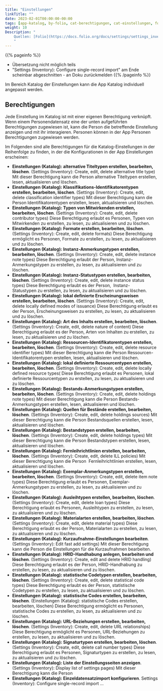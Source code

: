 ```yaml
---
title: "Einstellungen"
linkTitle: ""
date: 2023-02-01T00:00:00-00:00
tags: [app-katalog, by-folio, cat-berechtigungen, cat-einstellungen, for-admin, meta-uebersetzungsproblem, meta-gemeldet_docsfolioorg]
weight: 10
Description: "
    Quellen: [Folio](https://docs.folio.org/docs/settings/settings_inventory/settings_inventory/) <!-- & [GBV](https://info.gebev.de/pages/viewpage.action?pageId=852492523) -->
    "
---
```


{{% pageinfo %}}
* Übersetzung nicht möglich teils
* "Settings (Inventory): Configure single-record import" am Ende scheinbar abgeschnitten - an Doku zurückmelden
{{% /pageinfo %}}

Im Bereich Katalog der Einstellungen kann die App Katalog individuell angepasst werden.

## Berechtigungen

Jede Einstellung im Katalog ist mit einer eigenen Berechtigung verknüpft. Wenn einem Personendatensatz eine der unten aufgeführten Berechtigungen zugewiesen ist, kann die Person die betreffende Einstellung anzeigen und mit ihr interagieren. Personen können in der App Personen Berechtigungen zugewiesen werden.

Im Folgenden sind alle Berechtigungen für die Katalog-Einstellungen in der Reihenfolge zu finden, in der die Konfigurationen in der App Einstellungen erscheinen:

* **Einstellungen (Katalog): alternative Titeltypen erstellen, bearbeiten, löschen**. (Settings (Inventory): Create, edit, delete alternative title type)
    Mit dieser Berechtigung kann die Person alternative Titeltypen erstellen, lesen, aktualisieren und löschen.
* **Einstellungen (Katalog): Klassifikations-Identifikatorentypen erstellen, bearbeiten, löschen**. (Settings (Inventory): Create, edit, delete classification identifier types)
    Mit dieser Berechtigung kann die Person Identifikatorentypen erstellen, lesen, aktualisieren und löschen.
* **Einstellungen (Katalog): Typen von Mitwirkenden erstellen, bearbeiten, löschen**. (Settings (Inventory): Create, edit, delete contributor types)
    Diese Berechtigung erlaubt es Personen, Typen von Mitwirkenden zu erstellen, zu lesen, zu aktualisieren und zu löschen.
* **Einstellungen (Katalog): Formate erstellen, bearbeiten, löschen**. (Settings (Inventory): Create, edit, delete formats)
    Diese Berechtigung ermöglicht es Personen, Formate zu erstellen, zu lesen, zu aktualisieren und zu löschen.
* **Einstellungen (Katalog): Instanz-Anmerkungstypen erstellen, bearbeiten, löschen**. (Settings (Inventory): Create, edit, delete instance note types)
    Diese Berechtigung erlaubt der Person, Instanz-Anmerkungstypen zu erstellen, zu lesen, zu aktualisieren und zu löschen.
* **Einstellungen (Katalog): Instanz-Statustypen erstellen, bearbeiten, löschen**. (Settings (Inventory): Create, edit, delete instance status types)
    Diese Berechtigung erlaubt es der Person,  Instanz-Statustypen zu erstellen, zu lesen, zu aktualisieren und zu löschen.
* **Einstellungen (Katalog): lokal definierte Erscheinungsweisen erstellen, bearbeiten, löschen**. (Settings (Inventory): Create, edit, delete locally defined modes of issuance)
    Diese Berechtigung erlaubt es der Person, Erscheinungsweisen zu erstellen, zu lesen, zu aktualisieren und zu löschen.
* **Einstellungen (Katalog): Art des Inhalts erstellen, bearbeiten, löschen**. (Settings (Inventory): Create, edit, delete nature of content)
    Diese Berechtigung erlaubt es der Person, Arten von Inhalten zu erstellen, zu lesen, zu aktualisieren und zu löschen.
* **Einstellungen (Katalog): Ressourcen-Identifikatorentypen erstellen, bearbeiten, löschen**. (Settings (Inventory): Create, edit, delete resource identifier types)
    Mit dieser Berechtigung kann die Person Ressourcen-Identifikatorentypen erstellen, lesen, aktualisieren und löschen.
* **Einstellungen (Katalog): lokal definierte Ressourcentypen erstellen, bearbeiten, löschen**. (Settings (Inventory): Create, edit, delete locally defined resource types(
    Diese Berechtigung erlaubt es Personen, lokal definierte Ressourcentypen zu erstellen, zu lesen, zu aktualisieren und zu löschen.
* **Einstellungen (Katalog): Bestands-Anmerkungstypen erstellen, bearbeiten, löschen**. (Settings (Inventory): Create, edit, delete holdings note types)
    Mit dieser Berechtigung kann die Person Bestands-Anmerkungstypen erstellen, lesen, aktualisieren und löschen.
* **Einstellungen (Katalog): Quellen für Bestände erstellen, bearbeiten, löschen**. (Settings (Inventory): Create, edit, delete holdings sources)
    Mit dieser Berechtigung kann die Person Bestandsquellen erstellen, lesen, aktualisieren und löschen.
* **Einstellungen (Katalog): Bestandstypen erstellen, bearbeiten, löschen**. (Settings (Inventory): Create, edit, delete holdings types)
    Mit dieser Berechtigung kann die Person Bestandstypen erstellen, lesen, aktualisieren und löschen.
* **Einstellungen (Katalog): Fernleihrichtlinien erstellen, bearbeiten, löschen**. (Settings (Inventory): Create, edit, delete ILL policies)
    Mit dieser Berechtigung kann die Person  Fernleihrichtlinien erstellen, lesen, aktualisieren und löschen.
* **Einstellungen (Katalog): Exemplar-Anmerkungstypen erstellen, bearbeiten, löschen**. (Settings (Inventory): Create, edit, delete item note types)
    Diese Berechtigung erlaubt es Personen, Exemplar-Anmerkungstypen zu erstellen, zu lesen, zu aktualisieren und zu löschen.
* **Einstellungen (Katalog): Ausleihtypen erstellen, bearbeiten, löschen**. (Settings (Inventory): Create, edit, delete loan types)
    Diese Berechtigung erlaubt es Personen, Ausleihtypen zu erstellen, zu lesen, zu aktualisieren und zu löschen.
* **Einstellungen (Katalog): Materialarten erstellen, bearbeiten, löschen**. (Settings (Inventory): Create, edit, delete material types)
    Diese Berechtigung erlaubt es der Person, Materialarten zu erstellen, zu lesen, zu aktualisieren und zu löschen.
* **Einstellungen (Katalog): Kurzaufnahme-Einstellungen bearbeiten**. (Settings (Inventory): Edit fast add settings)
    Mit dieser Berechtigung kann die Person die Einstellungen für die Kurzaufnahmen bearbeiten.
* **Einstellungen (Katalog): HRID-Handhabung anlegen, bearbeiten und löschen**. (Settings (Inventory): Create, edit and delete HRID handling)
    Diese Berechtigung erlaubt es der Person, HRID-Handhabung zu erstellen, zu lesen, zu aktualisieren und zu löschen.
* **Einstellungen (Katalog): statistische Codetypen erstellen, bearbeiten, löschen**. (Settings (Inventory): Create, edit, delete statistical code types)
    Diese Berechtigung erlaubt es der Person, statistische Codetypen zu erstellen, zu lesen, zu aktualisieren und zu löschen.
* **Einstellungen (Katalog): statistische Codes erstellen, bearbeiten, löschen**. (Einstellungen (Katalog): statistische Codes erstellen, bearbeiten, löschen)
    Diese Berechtigung ermöglicht es Personen, statistische Codes zu erstellen, zu lesen, zu aktualisieren und zu löschen.
* **Einstellungen (Katalog): URL-Beziehungen erstellen, bearbeiten, löschen**. (Settings (Inventory): Create, edit, delete URL relationships)
    Diese Berechtigung ermöglicht es Personen, URL-Beziehungen zu erstellen, zu lesen, zu aktualisieren und zu löschen.
* **Einstellungen (Katalog): Signaturtypen erstellen, bearbeiten, löschen**. (Settings (Inventory): Create, edit, delete call number types)
    Diese Berechtigung erlaubt es Personen, Signaturtypen zu erstellen, zu lesen, zu aktualisieren und zu löschen.
* **Einstellungen (Katalog): Liste der Einstellungsseiten anzeigen**. (Settings (Inventory): Display list of settings pages)
    Mit dieser Berechtigung kann die Person
* **Einstellungen (Katalog): Einzeldatensatzimport konfigurieren**. Settings (Inventory): Configure single-record import
    ...
